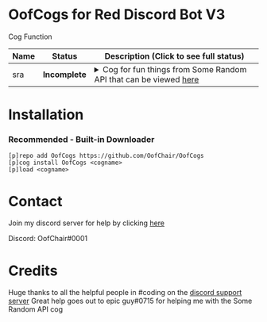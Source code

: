 # OofCogs for Red Discord Bot V3

Cog Function

| Name | Status | Description (Click to see full status)
| --- | --- | --- |
| sra | **Incomplete** | <details><summary>Cog for fun things from Some Random API that can be viewed [here](https://some-random-api.ml)</summary>Currently incomplete, will be working on it most I can</details> |

# Installation
### Recommended - Built-in Downloader
```
[p]repo add OofCogs https://github.com/OofChair/OofCogs
[p]cog install OofCogs <cogname>
[p]load <cogname>
```

# Contact
Join my discord server for help by clicking [here](https://discord.gg/3PfU5q22wN)

Discord: OofChair#0001

# Credits

Huge thanks to all the helpful people in #coding on the [discord support server](https://discord.gg/red)
Great help goes out to epic guy#0715 for helping me with the Some Random API cog
